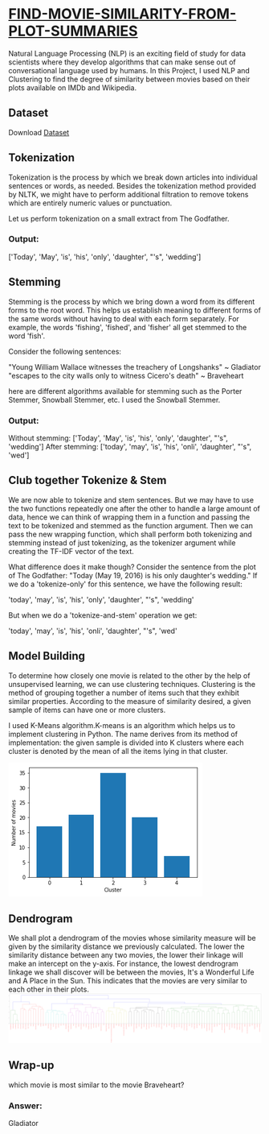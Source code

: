 # [FIND-MOVIE-SIMILARITY-FROM-PLOT-SUMMARIES](https://github.com/parthshah28/FIND-MOVIE-SIMILARITY-FROM-PLOT-SUMMARIES)
Natural Language Processing (NLP) is an exciting field of study for data scientists where they develop algorithms that can make sense out of conversational language used by humans. In this Project, I used NLP and Clustering to find the degree of similarity between movies based on their plots available on IMDb and Wikipedia.

## Dataset
Download [Dataset](https://github.com/parthshah28/FIND-MOVIE-SIMILARITY-FROM-PLOT-SUMMARIES/blob/master/movies.csv)

## Tokenization
Tokenization is the process by which we break down articles into individual sentences or words, as needed. Besides the tokenization method provided by NLTK, we might have to perform additional filtration to remove tokens which are entirely numeric values or punctuation.

Let us perform tokenization on a small extract from The Godfather.
### Output:
['Today', 'May', 'is', 'his', 'only', 'daughter', "'s", 'wedding']

## Stemming
Stemming is the process by which we bring down a word from its different forms to the root word. This helps us establish meaning to different forms of the same words without having to deal with each form separately. For example, the words 'fishing', 'fished', and 'fisher' all get stemmed to the word 'fish'.

Consider the following sentences:

"Young William Wallace witnesses the treachery of Longshanks" ~ Gladiator
"escapes to the city walls only to witness Cicero's death" ~ Braveheart

here are different algorithms available for stemming such as the Porter Stemmer, Snowball Stemmer, etc. I used the Snowball Stemmer.
### Output:
Without stemming:  ['Today', 'May', 'is', 'his', 'only', 'daughter', "'s", 'wedding']
After stemming:    ['today', 'may', 'is', 'his', 'onli', 'daughter', "'s", 'wed']

## Club together Tokenize & Stem
We are now able to tokenize and stem sentences. But we may have to use the two functions repeatedly one after the other to handle a large amount of data, hence we can think of wrapping them in a function and passing the text to be tokenized and stemmed as the function argument. Then we can pass the new wrapping function, which shall perform both tokenizing and stemming instead of just tokenizing, as the tokenizer argument while creating the TF-IDF vector of the text.

What difference does it make though? Consider the sentence from the plot of The Godfather: "Today (May 19, 2016) is his only daughter's wedding." If we do a 'tokenize-only' for this sentence, we have the following result:

'today', 'may', 'is', 'his', 'only', 'daughter', "'s", 'wedding'

But when we do a 'tokenize-and-stem' operation we get:

'today', 'may', 'is', 'his', 'onli', 'daughter', "'s", 'wed'

## Model Building
To determine how closely one movie is related to the other by the help of unsupervised learning, we can use clustering techniques. Clustering is the method of grouping together a number of items such that they exhibit similar properties. According to the measure of similarity desired, a given sample of items can have one or more clusters.

I used K-Means algorithm.K-means is an algorithm which helps us to implement clustering in Python. The name derives from its method of implementation: the given sample is divided into K clusters where each cluster is denoted by the mean of all the items lying in that cluster.

![](https://github.com/parthshah28/FIND-MOVIE-SIMILARITY-FROM-PLOT-SUMMARIES/blob/master/images/bar_clusters.png)

## Dendrogram
We shall plot a dendrogram of the movies whose similarity measure will be given by the similarity distance we previously calculated. The lower the similarity distance between any two movies, the lower their linkage will make an intercept on the y-axis. For instance, the lowest dendrogram linkage we shall discover will be between the movies, It's a Wonderful Life and A Place in the Sun. This indicates that the movies are very similar to each other in their plots.
![](https://github.com/parthshah28/FIND-MOVIE-SIMILARITY-FROM-PLOT-SUMMARIES/blob/master/images/download.png)

## Wrap-up
which movie is most similar to the movie Braveheart?
### Answer:
Gladiator



